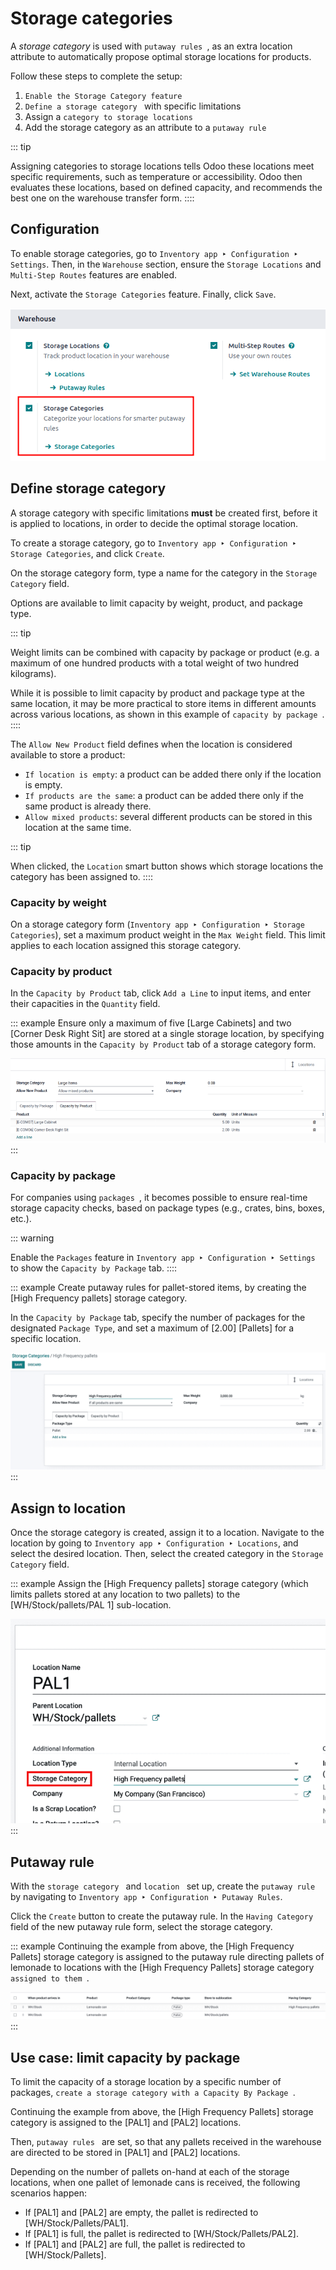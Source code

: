# Storage categories

A *storage category* is used with
`putaway rules `, as an extra
location attribute to automatically propose optimal storage locations
for products.

Follow these steps to complete the setup:

1.  `Enable the Storage Category feature `
2.  `Define a storage category ` with specific limitations
3.  Assign a
    `category to storage locations `
4.  Add the storage category as an attribute to a `putaway rule
    `


::: tip

Assigning categories to storage locations tells Odoo these locations
meet specific requirements, such as temperature or accessibility. Odoo
then evaluates these locations, based on defined capacity, and
recommends the best one on the warehouse transfer form.
::::

## Configuration 

To enable storage categories, go to
`Inventory app ‣ Configuration ‣ Settings`. Then, in the `Warehouse` section, ensure the
`Storage Locations` and
`Multi-Step Routes` features are
enabled.

Next, activate the `Storage Categories` feature. Finally, click `Save`.

![Show the Storage Categories feature.](storage_category/enable-categories.png)

## Define storage category 

A storage category with specific limitations **must** be created first,
before it is applied to locations, in order to decide the optimal
storage location.

To create a storage category, go to
`Inventory app ‣ Configuration ‣ Storage
Categories`, and click
`Create`.

On the storage category form, type a name for the category in the
`Storage Category` field.

Options are available to limit capacity by weight, product, and package
type.

::: tip

Weight limits can be combined with capacity by package or product (e.g.
a maximum of one hundred products with a total weight of two hundred
kilograms).

While it is possible to limit capacity by product and package type at
the same location, it may be more practical to store items in different
amounts across various locations, as shown in this example of
`capacity by package `.
::::

The `Allow New Product` field defines
when the location is considered available to store a product:

- `If location is empty`: a product
  can be added there only if the location is empty.
- `If products are the same`: a
  product can be added there only if the same product is already there.
- `Allow mixed products`: several
  different products can be stored in this location at the same time.

::: tip

When clicked, the `Location` smart
button shows which storage locations the category has been assigned to.
::::

### Capacity by weight

On a storage category form (`Inventory app ‣ Configuration ‣ Storage
Categories`), set a maximum
product weight in the `Max Weight`
field. This limit applies to each location assigned this storage
category.

### Capacity by product

In the `Capacity by Product` tab,
click `Add a Line` to input items,
and enter their capacities in the `Quantity` field.

::: example
Ensure only a maximum of five [Large Cabinets] and two
[Corner Desk Right Sit] are stored at a single storage
location, by specifying those amounts in the
`Capacity by Product` tab of a
storage category form.

![Show storage category limiting by product count.](storage_category/capacity-by-product.png)
:::

### Capacity by package 

For companies using
`packages `, it becomes possible to ensure real-time storage capacity
checks, based on package types (e.g., crates, bins, boxes, etc.).

::: warning

Enable the `Packages` feature in
`Inventory app ‣ Configuration ‣
Settings` to show the
`Capacity by Package` tab.
::::

::: example
Create putaway rules for pallet-stored items, by creating the [High
Frequency pallets] storage category.

In the `Capacity by Package` tab,
specify the number of packages for the designated
`Package Type`, and set a maximum of
[2.00] [Pallets] for a specific location.

![Create a storage category on the page.](storage_category/storage-category.png)
:::

## Assign to location 

Once the storage category is created, assign it to a location. Navigate
to the location by going to
`Inventory app ‣ Configuration ‣ Locations`, and select the desired location. Then, select the
created category in the `Storage Category` field.

::: example
Assign the [High Frequency pallets] storage category (which
limits pallets stored at any location to two pallets) to the
[WH/Stock/pallets/PAL 1] sub-location.

![When a Storage Category is created, it can be linked to a warehouse location.](storage_category/location-storage-category.png)
:::

## Putaway rule 

With the
`storage category ` and `location
` set
up, create the `putaway rule ` by
navigating to
`Inventory app ‣ Configuration ‣ Putaway Rules`.

Click the `Create` button to create
the putaway rule. In the `Having Category` field of the new putaway rule form, select the storage
category.

::: example
Continuing the example from above, the [High Frequency
Pallets] storage category is assigned to the putaway rule
directing pallets of lemonade to locations with the [High Frequency
Pallets] storage category
`assigned to them `.

![Storage Categories used in a variety of putaway rules.](storage_category/smart-putaways.png)
:::

## Use case: limit capacity by package

To limit the capacity of a storage location by a specific number of
packages, `create a storage
category with a Capacity By Package `.

Continuing the example from above, the [High Frequency
Pallets] storage category is assigned to the
[PAL1] and [PAL2] locations.

Then, `putaway rules ` are set, so that any pallets received in the warehouse are
directed to be stored in [PAL1] and [PAL2]
locations.

Depending on the number of pallets on-hand at each of the storage
locations, when one pallet of lemonade cans is received, the following
scenarios happen:

- If [PAL1] and [PAL2] are empty, the pallet is
  redirected to [WH/Stock/Pallets/PAL1].
- If [PAL1] is full, the pallet is redirected to
  [WH/Stock/Pallets/PAL2].
- If [PAL1] and [PAL2] are full, the pallet is
  redirected to [WH/Stock/Pallets].
